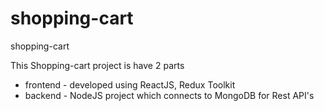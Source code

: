 # shopping-cart

shopping-cart

This Shopping-cart project is have 2 parts

- frontend - developed using ReactJS, Redux Toolkit
- backend - NodeJS project which connects to MongoDB for Rest API's
